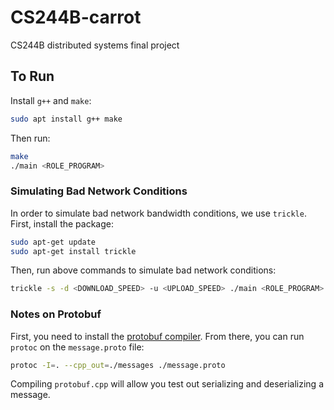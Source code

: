 # CS244B-carrot
CS244B distributed systems final project

## To Run

Install `g++` and `make`:
```bash
sudo apt install g++ make
```

Then run:
```bash
make
./main <ROLE_PROGRAM>
```

### Simulating Bad Network Conditions

In order to simulate bad network bandwidth conditions, we use `trickle`. First, install the package:
```bash
sudo apt-get update
sudo apt-get install trickle
```

Then, run above commands to simulate bad network conditions:
```bash
trickle -s -d <DOWNLOAD_SPEED> -u <UPLOAD_SPEED> ./main <ROLE_PROGRAM>
```

### Notes on Protobuf

First, you need to install the [protobuf compiler](https://grpc.io/docs/protoc-installation/). From there, you can run `protoc` on the `message.proto` file:

```bash
protoc -I=. --cpp_out=./messages ./message.proto
```

Compiling `protobuf.cpp` will allow you test out serializing and deserializing a message.